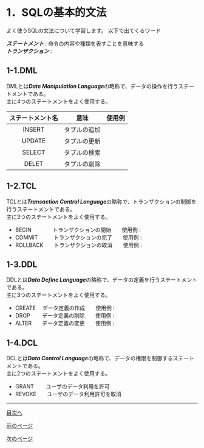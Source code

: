 # 1．SQLの基本的文法

よく使うSQLの文法について学習します。
以下で出てくるワード  

***ステートメント*** : 命令の内容や種類を表すことを意味する  
***トランザクション*** : 


## 1-1.DML

DMLとは***Date Manipulation Language***の略称で、データの操作を行うステートメントである。  
主に4つのステートメントをよく使用する。  

| ステートメント名 | 意味　| 使用例 |
| :---: | :---: | :---: |
| INSERT | タプルの追加 |　|
| UPDATE | タプルの更新 |　|
| SELECT | タプルの検索 |　|
| DELET | タプルの削除 |　|

## 1-2.TCL

TCLとは***Transaction Control Language***の略称で、トランザクションの制御を行うステートメントである。  
主に3つのステートメントをよく使用する。  

* BEGIN　　　　トランザクションの開始　　使用例 : 
* COMMIT　　　トランザクションの完了　　使用例 : 
* ROLLBACK　　トランザクションの取消　　使用例 : 

## 1-3.DDL

DDLとは***Data Define Language***の略称で、データの定義を行うステートメントである。  
主に3つのステートメントをよく使用する。  

* CREATE　 データ定義の作成　　使用例 : 
* DROP　　 データ定義の削除　　使用例 : 
* ALTER　　データ定義の変更　　使用例 :

## 1-4.DCL

DCLとは***Data Control Language***の略称で、データの権限を制御するステートメントである。  
主に2つのステートメントをよく使用する。  

* GRANT　　 ユーザのデータ利用を許可
* REVOKE　　ユーザのデータ利用許可を取消



___
[目次へ](https://github.com/122yuuki/SDP_DB/blob/main/README.md)  

[前のページ](https://github.com/122yuuki/SDP_DB/blob/main/Section_2/section_2-1.md)

[次のページ](https://github.com/122yuuki/SDP_DB/blob/main/Section_2/section_2-3.md)
